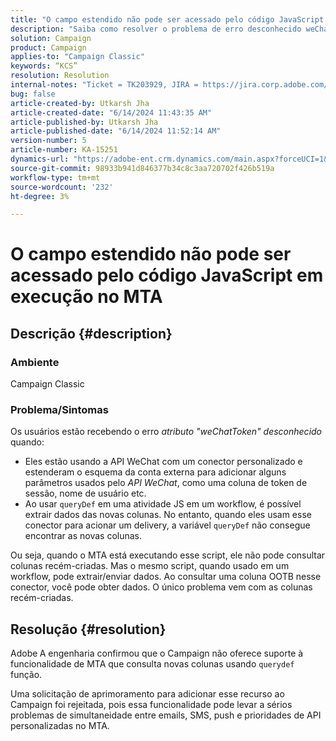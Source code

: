 ```yaml
---
title: "O campo estendido não pode ser acessado pelo código JavaScript em execução no MTA"
description: "Saiba como resolver o problema de erro desconhecido weChatToken ao usar um conector personalizado da API WeChat."
solution: Campaign
product: Campaign
applies-to: "Campaign Classic"
keywords: “KCS”
resolution: Resolution
internal-notes: "Ticket = TK203929, JIRA = https://jira.corp.adobe.com/browse/NEO-20460, https://jira.corp.adobe.com/browse/NEO-20648"
bug: false
article-created-by: Utkarsh Jha
article-created-date: "6/14/2024 11:43:35 AM"
article-published-by: Utkarsh Jha
article-published-date: "6/14/2024 11:52:14 AM"
version-number: 5
article-number: KA-15251
dynamics-url: "https://adobe-ent.crm.dynamics.com/main.aspx?forceUCI=1&pagetype=entityrecord&etn=knowledgearticle&id=5684ae4f-432a-ef11-840a-000d3a5a67ba"
source-git-commit: 98933b941d846377b34c8c3aa720702f426b519a
workflow-type: tm+mt
source-wordcount: '232'
ht-degree: 3%

---
```


# O campo estendido não pode ser acessado pelo código JavaScript em execução no MTA

## Descrição {#description}


### <b>Ambiente</b>

Campaign Classic



### <b>Problema/Sintomas</b>

Os usuários estão recebendo o erro *atributo &quot;weChatToken&quot; desconhecido* quando:

- Eles estão usando a API WeChat com um conector personalizado e estenderam o esquema da conta externa para adicionar alguns parâmetros usados pelo *API WeChat*, como uma coluna de token de sessão, nome de usuário etc.
- Ao usar `queryDef` em uma atividade JS em um workflow, é possível extrair dados das novas colunas. No entanto, quando eles usam esse conector para acionar um delivery, a variável `queryDef` não consegue encontrar as novas colunas.




Ou seja, quando o MTA está executando esse script, ele não pode consultar colunas recém-criadas. Mas o mesmo script, quando usado em um workflow, pode extrair/enviar dados. Ao consultar uma coluna OOTB nesse conector, você pode obter dados. O único problema vem com as colunas recém-criadas.


## Resolução {#resolution}




Adobe<b> </b>A engenharia confirmou que o Campaign não oferece suporte à funcionalidade de MTA que consulta novas colunas usando `querydef` função.



Uma solicitação de aprimoramento para adicionar esse recurso ao Campaign foi rejeitada, pois essa funcionalidade pode levar a sérios problemas de simultaneidade entre emails, SMS, push e prioridades de API personalizadas no MTA.
